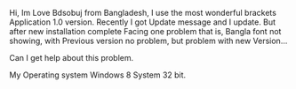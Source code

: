 Hi, 
Im Love Bdsobuj from Bangladesh, I use the most wonderful brackets Application 1.0 version. Recently I got Update message and I update. But after new installation complete Facing one problem that is, Bangla font not showing, with Previous version no problem, but problem with new Version...

Can I get help about this problem. 

My Operating system Windows 8 System 32 bit.